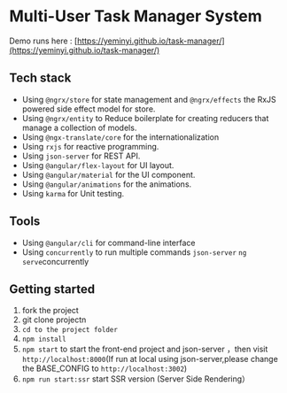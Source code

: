 # Multi-User Task Manager System

Demo runs here : [https://yeminyi.github.io/task-manager/](https://yeminyi.github.io/task-manager/)

## Tech stack

- Using `@ngrx/store` for state management and `@ngrx/effects` the RxJS powered side effect model for store.
- Using `@ngrx/entity` to Reduce boilerplate for creating reducers that manage a collection of models.
- Using `@ngx-translate/core` for the internationalization
- Using `rxjs` for reactive programming.
- Using `json-server` for REST API.
- Using `@angular/flex-layout` for UI layout.
- Using `@angular/material` for the UI component.
- Using `@angular/animations` for the animations.
- Using `karma` for Unit testing.

## Tools

- Using `@angular/cli` for command-line interface
- Using `concurrently` to run multiple commands `json-server`  `ng serve`concurrently

## Getting started

1. fork the project
2. git clone projectn
3. `cd to the project folder`
4. `npm install`
5. `npm start` to start the front-end project and json-server ，then visit `http://localhost:8000`(If run at local using json-server,please change the BASE_CONFIG to `http://localhost:3002`)
6. `npm run start:ssr` start SSR version (Server Side Rendering）
